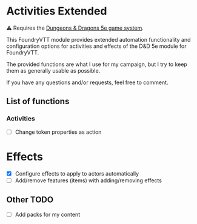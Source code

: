 # Activities Extended

:warning: Requires the [Dungeons & Dragons 5e game system](https://foundryvtt.com/packages/dnd5e).

This FoundryVTT module provides extended automation functionality and configuration options for activities and effects of the D&D 5e module for FoundryVTT.

The provided functions are what I use for my campaign, but I try to keep them as generally usable as possible.

If you have any questions and/or requests, feel free to comment.

## List of functions

### Activities

- [ ] Change token properties as action

# Effects

- [x] Configure effects to apply to actors automatically
- [ ] Add/remove features (items) with adding/removing effects

## Other TODO

- [ ] Add packs for my content